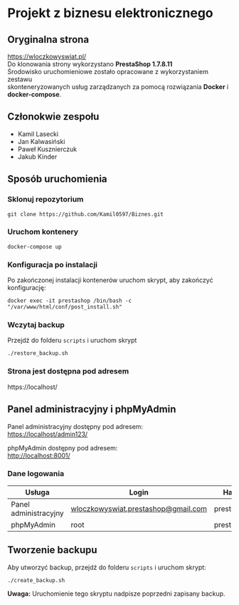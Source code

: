 # Projekt z biznesu elektronicznego
## Oryginalna strona
https://wloczkowyswiat.pl/  
Do klonowania strony wykorzystano **PrestaShop 1.7.8.11**  
Środowisko uruchomieniowe zostało opracowane z wykorzystaniem zestawu  
skonteneryzowanych usług zarządzanych za pomocą rozwiązania **Docker** i **docker-compose**.
## Członokwie zespołu 
- Kamil Lasecki
- Jan Kalwasiński
- Paweł Kusznierczuk
- Jakub Kinder
## Sposób uruchomienia
### Sklonuj repozytorium  
~~~
git clone https://github.com/Kamil0597/Biznes.git
~~~
### 

### Uruchom kontenery  
~~~
docker-compose up
~~~
### Konfiguracja po instalacji  
Po zakończonej instalacji kontenerów uruchom skrypt, aby zakończyć konfigurację:
~~~
docker exec -it prestashop /bin/bash -c "/var/www/html/conf/post_install.sh"
~~~

### Wczytaj backup
Przejdź do folderu `scripts` i uruchom skrypt
~~~
./restore_backup.sh
~~~
### Strona jest dostępna pod adresem  
https://localhost/
## Panel administracyjny i phpMyAdmin

Panel administracyjny dostępny pod adresem:  
[https://localhost/admin123/](https://localhost/admin123/)  

phpMyAdmin dostępny pod adresem:  
[http://localhost:8001/](http://localhost:8001/)

### Dane logowania

| Usługa               | Login                              | Hasło       |
|----------------------|------------------------------------|-------------|
| Panel administracyjny | wloczkowyswiat.prestashop@gmail.com | prestashop |
| phpMyAdmin           | root                              | prestashop  |
## Tworzenie backupu

Aby utworzyć backup, przejdź do folderu `scripts` i uruchom skrypt:
~~~
./create_backup.sh
~~~

**Uwaga:** Uruchomienie tego skryptu nadpisze poprzedni zapisany backup.



